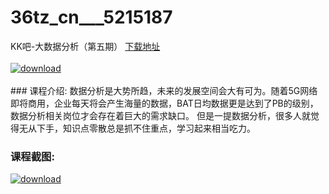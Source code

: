 # 36tz_cn___5215187
KK吧-大数据分析（第五期）
[下载地址](http://www.36tz.cn/article/5215187 "下载地址")
<br/></br>[![download](http://36tz.cn/muke_img/2020_09_2-11-300x203.png "下载地址")](http://www.36tz.cn/article/5215187 "下载地址")
<br/></br>### 课程介绍:
数据分析是大势所趋，未来的发展空间会大有可为。随着5G网络即将商用，企业每天将会产生海量的数据，BAT日均数据更是达到了PB的级别，数据分析相关岗位才会存在着巨大的需求缺口。
但是一提数据分析，很多人就觉得无从下手，知识点零散总是抓不住重点，学习起来相当吃力。

### 课程截图:
[![download](http://36tz.cn/muke_img/2020_09_1-12.png "下载地址")](http://www.36tz.cn/article/5215187 "下载地址")
